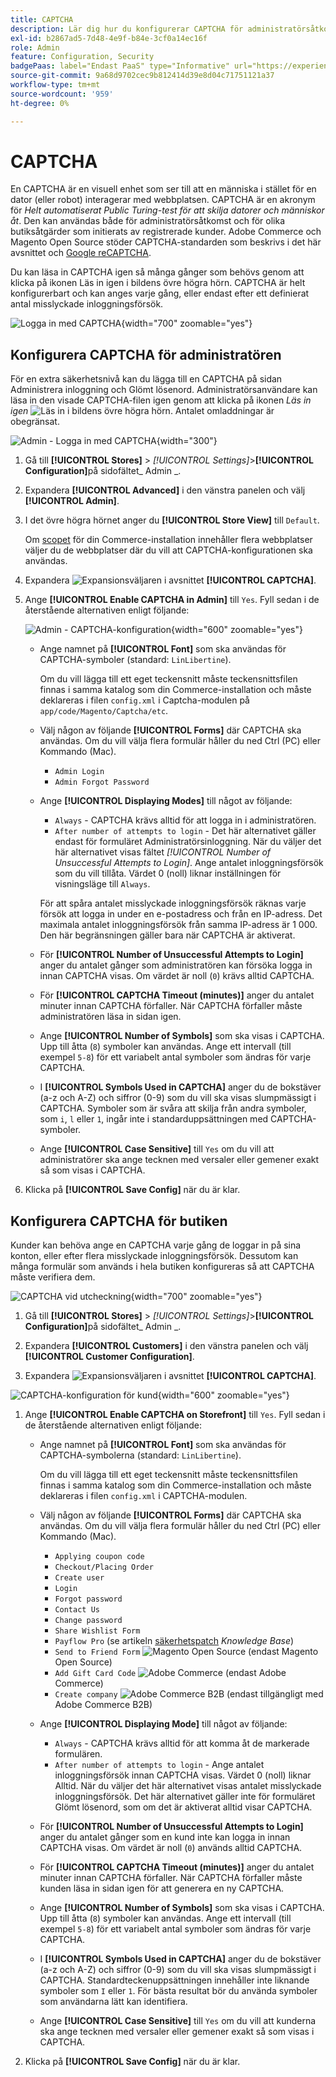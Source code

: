 ```yaml
---
title: CAPTCHA
description: Lär dig hur du konfigurerar CAPTCHA för administratörsåtkomst och olika butiksåtgärder som initierats av registrerade kunder.
exl-id: b2867ad5-7d48-4e9f-b84e-3cf0a14ec16f
role: Admin
feature: Configuration, Security
badgePaas: label="Endast PaaS" type="Informative" url="https://experienceleague.adobe.com/sv/docs/commerce/user-guides/product-solutions" tooltip="Gäller endast Adobe Commerce i molnprojekt (Adobe-hanterad PaaS-infrastruktur) och lokala projekt."
source-git-commit: 9a68d9702cec9b812414d39e8d04c71751121a37
workflow-type: tm+mt
source-wordcount: '959'
ht-degree: 0%

---
```


# CAPTCHA

En CAPTCHA är en visuell enhet som ser till att en människa i stället för en dator (eller robot) interagerar med webbplatsen. CAPTCHA är en akronym för _Helt automatiserat Public Turing-test för att skilja datorer och människor åt_. Den kan användas både för administratörsåtkomst och för olika butiksåtgärder som initierats av registrerade kunder. Adobe Commerce och Magento Open Source stöder CAPTCHA-standarden som beskrivs i det här avsnittet och [Google reCAPTCHA](security-google-recaptcha.md).

Du kan läsa in CAPTCHA igen så många gånger som behövs genom att klicka på ikonen Läs in igen i bildens övre högra hörn. CAPTCHA är helt konfigurerbart och kan anges varje gång, eller endast efter ett definierat antal misslyckade inloggningsförsök.

![Logga in med CAPTCHA](./assets/customer-account-login-captcha.png){width="700" zoomable="yes"}

## Konfigurera CAPTCHA för administratören

För en extra säkerhetsnivå kan du lägga till en CAPTCHA på sidan Administrera inloggning och Glömt lösenord. Administratörsanvändare kan läsa in den visade CAPTCHA-filen igen genom att klicka på ikonen _Läs in igen_ ![Läs in ](./assets/CAPTCHA-icon-reload.png) i bildens övre högra hörn. Antalet omladdningar är obegränsat.

![Admin - Logga in med CAPTCHA](./assets/security-captcha-admin.png){width="300"}

1. Gå till **[!UICONTROL Stores]** > _[!UICONTROL Settings]_>**[!UICONTROL Configuration]**&#x200B;på sidofältet_ Admin _.

1. Expandera **[!UICONTROL Advanced]** i den vänstra panelen och välj **[!UICONTROL Admin]**.

1. I det övre högra hörnet anger du **[!UICONTROL Store View]** till `Default`.

   Om [scopet](../getting-started/websites-stores-views.md#scope-settings) för din Commerce-installation innehåller flera webbplatser väljer du de webbplatser där du vill att CAPTCHA-konfigurationen ska användas.

1. Expandera ![Expansionsväljaren](../assets/icon-display-expand.png) i avsnittet **[!UICONTROL CAPTCHA]**.

1. Ange **[!UICONTROL Enable CAPTCHA in Admin]** till `Yes`. Fyll sedan i de återstående alternativen enligt följande:

   ![Admin - CAPTCHA-konfiguration](../configuration-reference/advanced/assets/admin-captcha.png){width="600" zoomable="yes"}

   - Ange namnet på **[!UICONTROL Font]** som ska användas för CAPTCHA-symboler (standard: `LinLibertine`).

     Om du vill lägga till ett eget teckensnitt måste teckensnittsfilen finnas i samma katalog som din Commerce-installation och måste deklareras i filen `config.xml` i Captcha-modulen på `app/code/Magento/Captcha/etc`.

   - Välj någon av följande **[!UICONTROL Forms]** där CAPTCHA ska användas. Om du vill välja flera formulär håller du ned Ctrl (PC) eller Kommando (Mac).

      - `Admin Login`
      - `Admin Forgot Password`

   - Ange **[!UICONTROL Displaying Modes]** till något av följande:

      - `Always` - CAPTCHA krävs alltid för att logga in i administratören.
      - `After number of attempts to login` - Det här alternativet gäller endast för formuläret Administratörsinloggning. När du väljer det här alternativet visas fältet _[!UICONTROL Number of Unsuccessful Attempts to Login]_. Ange antalet inloggningsförsök som du vill tillåta. Värdet 0 (noll) liknar inställningen för visningsläge till `Always`.

     För att spåra antalet misslyckade inloggningsförsök räknas varje försök att logga in under en e-postadress och från en IP-adress. Det maximala antalet inloggningsförsök från samma IP-adress är 1 000. Den här begränsningen gäller bara när CAPTCHA är aktiverat.

   - För **[!UICONTROL Number of Unsuccessful Attempts to Login]** anger du antalet gånger som administratören kan försöka logga in innan CAPTCHA visas. Om värdet är noll (`0`) krävs alltid CAPTCHA.

   - För **[!UICONTROL CAPTCHA Timeout (minutes)]** anger du antalet minuter innan CAPTCHA förfaller. När CAPTCHA förfaller måste administratören läsa in sidan igen.

   - Ange **[!UICONTROL Number of Symbols]** som ska visas i CAPTCHA. Upp till åtta (`8`) symboler kan användas. Ange ett intervall (till exempel `5-8`) för ett variabelt antal symboler som ändras för varje CAPTCHA.

   - I **[!UICONTROL Symbols Used in CAPTCHA]** anger du de bokstäver (a-z och A-Z) och siffror (0-9) som du vill ska visas slumpmässigt i CAPTCHA. Symboler som är svåra att skilja från andra symboler, som `i`, `l` eller `1`, ingår inte i standarduppsättningen med CAPTCHA-symboler.

   - Ange **[!UICONTROL Case Sensitive]** till `Yes` om du vill att administratörer ska ange tecknen med versaler eller gemener exakt så som visas i CAPTCHA.

1. Klicka på **[!UICONTROL Save Config]** när du är klar.

## Konfigurera CAPTCHA för butiken

Kunder kan behöva ange en CAPTCHA varje gång de loggar in på sina konton, eller efter flera misslyckade inloggningsförsök. Dessutom kan många formulär som används i hela butiken konfigureras så att CAPTCHA måste verifiera dem.

![CAPTCHA vid utcheckning](./assets/storefront-checkout-payment-captcha.png){width="700" zoomable="yes"}

1. Gå till **[!UICONTROL Stores]** > _[!UICONTROL Settings]_>**[!UICONTROL Configuration]**&#x200B;på sidofältet_ Admin _.

1. Expandera **[!UICONTROL Customers]** i den vänstra panelen och välj **[!UICONTROL Customer Configuration]**.

1. Expandera ![Expansionsväljaren](../assets/icon-display-expand.png) i avsnittet **[!UICONTROL CAPTCHA]**.

![CAPTCHA-konfiguration för kund](../configuration-reference/customers/assets/customer-configuration-captcha.png){width="600" zoomable="yes"}

1. Ange **[!UICONTROL Enable CAPTCHA on Storefront]** till `Yes`. Fyll sedan i de återstående alternativen enligt följande:

   - Ange namnet på **[!UICONTROL Font]** som ska användas för CAPTCHA-symbolerna (standard: `LinLibertine`).

     Om du vill lägga till ett eget teckensnitt måste teckensnittsfilen finnas i samma katalog som din Commerce-installation och måste deklareras i filen `config.xml` i CAPTCHA-modulen.

   - Välj någon av följande **[!UICONTROL Forms]** där CAPTCHA ska användas. Om du vill välja flera formulär håller du ned Ctrl (PC) eller Kommando (Mac).

      - `Applying coupon code`
      - `Checkout/Placing Order`
      - `Create user`
      - `Login`
      - `Forgot password`
      - `Contact Us`
      - `Change password`
      - `Share Wishlist Form`
      - `Payflow Pro` (se artikeln [säkerhetspatch](https://experienceleague.adobe.com/docs/commerce-knowledge-base/kb/troubleshooting/payments/paypal-payflow-pro-active-carding-activity.html?lang=sv-SE) _Knowledge Base_)
      - `Send to Friend Form` ![Magento Open Source](../assets/open-source.svg) (endast Magento Open Source)
      - `Add Gift Card Code` ![Adobe Commerce](../assets/adobe-logo.svg) (endast Adobe Commerce)
      - `Create company` ![Adobe Commerce B2B](../assets/b2b.svg) (endast tillgängligt med Adobe Commerce B2B)

   - Ange **[!UICONTROL Displaying Mode]** till något av följande:

      - `Always` - CAPTCHA krävs alltid för att komma åt de markerade formulären.
      - `After number of attempts to login` - Ange antalet inloggningsförsök innan CAPTCHA visas. Värdet 0 (noll) liknar Alltid. När du väljer det här alternativet visas antalet misslyckade inloggningsförsök. Det här alternativet gäller inte för formuläret Glömt lösenord, som om det är aktiverat alltid visar CAPTCHA.

   - För **[!UICONTROL Number of Unsuccessful Attempts to Login]** anger du antalet gånger som en kund inte kan logga in innan CAPTCHA visas. Om värdet är noll (`0`) används alltid CAPTCHA.

   - För **[!UICONTROL CAPTCHA Timeout (minutes)]** anger du antalet minuter innan CAPTCHA förfaller. När CAPTCHA förfaller måste kunden läsa in sidan igen för att generera en ny CAPTCHA.

   - Ange **[!UICONTROL Number of Symbols]** som ska visas i CAPTCHA. Upp till åtta (`8`) symboler kan användas. Ange ett intervall (till exempel `5-8`) för ett variabelt antal symboler som ändras för varje CAPTCHA.

   - I **[!UICONTROL Symbols Used in CAPTCHA]** anger du de bokstäver (a-z och A-Z) och siffror (0-9) som du vill ska visas slumpmässigt i CAPTCHA. Standardteckenuppsättningen innehåller inte liknande symboler som `I` eller `1`. För bästa resultat bör du använda symboler som användarna lätt kan identifiera.

   - Ange **[!UICONTROL Case Sensitive]** till `Yes` om du vill att kunderna ska ange tecknen med versaler eller gemener exakt så som visas i CAPTCHA.

1. Klicka på **[!UICONTROL Save Config]** när du är klar.

